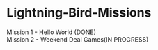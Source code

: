 # Lightning-Bird-Missions
Mission 1 - Hello World (DONE) \
Mission 2 - Weekend Deal Games(IN PROGRESS)
